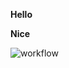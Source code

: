 **Hello**

__Nice__

![workflow](https://github.com/ThuTaMinnLu40794374/DevOpsLab/actions/workflows/main.yml/badge.svg)